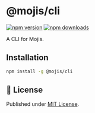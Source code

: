 # @mojis/cli

[![npm version][npm-version-src]][npm-version-href]
[![npm downloads][npm-downloads-src]][npm-downloads-href]

A CLI for Mojis.

## Installation

```bash
npm install -g @mojis/cli
```

## 📄 License

Published under [MIT License](./LICENSE).

[npm-version-src]: https://img.shields.io/npm/v/@mojis/cli?style=flat&colorA=18181B&colorB=4169E1
[npm-version-href]: https://npmjs.com/package/@mojis/cli
[npm-downloads-src]: https://img.shields.io/npm/dm/@mojis/cli?style=flat&colorA=18181B&colorB=4169E1
[npm-downloads-href]: https://npmjs.com/package/@mojis/cli
